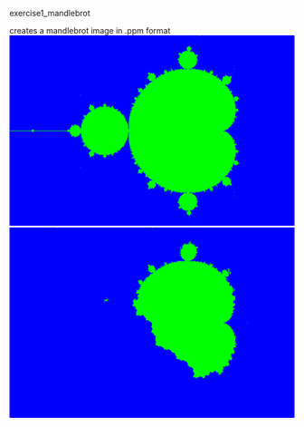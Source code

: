 exercise1_mandlebrot

creates a mandlebrot image in .ppm format
![converging](https://github.com/rj-pe/mandelbrot/blob/master/Debug/bar.png?raw=true "mandlebrot")
![diverging](https://github.com/rj-pe/mandelbrot/blob/master/Debug/foo.png?raw=true "diverging")
